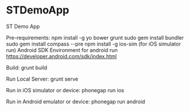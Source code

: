 STDemoApp
=========

ST Demo App

Pre-requirements:
npm install -g yo bower grunt 
sudo gem install bundler
sudo gem install compass --pre
npm install -g ios-sim (for iOS simulator run)
Android SDK Environment for android run https://developer.android.com/sdk/index.html

Build:
grunt build

Run Local Server:
grunt serve

Run in iOS simulator or device:
phonegap run ios

Run in Android emulator or device:
phonegap run android
